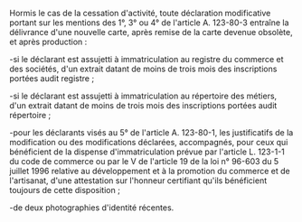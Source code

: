 Hormis le cas de la cessation d'activité, toute déclaration modificative portant sur les mentions des 1°, 3° ou 4° de l'article A. 123-80-3 entraîne la délivrance d'une nouvelle carte, après remise de la carte devenue obsolète, et après production :

-si le déclarant est assujetti à immatriculation au registre du commerce et des sociétés, d'un extrait datant de moins de trois mois des inscriptions portées audit registre ;

-si le déclarant est assujetti à immatriculation au répertoire des métiers, d'un extrait datant de moins de trois mois des inscriptions portées audit répertoire ;

-pour les déclarants visés au 5° de l'article A. 123-80-1, les justificatifs de la modification ou des modifications déclarées, accompagnés, pour ceux qui bénéficient de la dispense d'immatriculation prévue par l'article L. 123-1-1 du code de commerce ou par le V de l'article 19 de la loi n° 96-603 du 5 juillet 1996 relative au développement et à la promotion du commerce et de l'artisanat, d'une attestation sur l'honneur certifiant qu'ils bénéficient toujours de cette disposition ;

-de deux photographies d'identité récentes.
